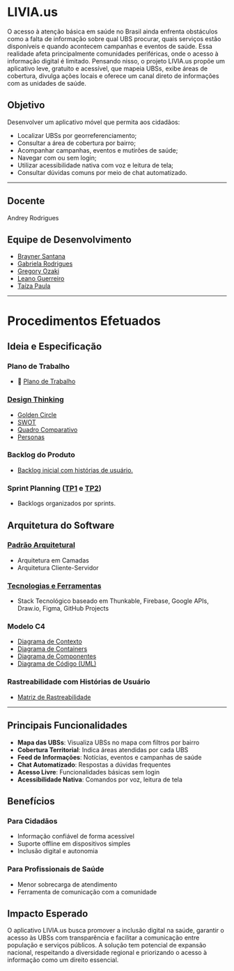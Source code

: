 # LIVIA.us

O acesso à atenção básica em saúde no Brasil ainda enfrenta obstáculos como a falta de informação sobre qual UBS procurar, quais serviços estão disponíveis e quando acontecem campanhas e eventos de saúde. Essa realidade afeta principalmente comunidades periféricas, onde o acesso à informação digital é limitado. Pensando nisso, o projeto LIVIA.us propõe um aplicativo leve, gratuito e acessível, que mapeia UBSs, exibe áreas de cobertura, divulga ações locais e oferece um canal direto de informações com as unidades de saúde.

## Objetivo

Desenvolver um aplicativo móvel que permita aos cidadãos:
- Localizar UBSs por georreferenciamento;
- Consultar a área de cobertura por bairro;
- Acompanhar campanhas, eventos e mutirões de saúde;
- Navegar com ou sem login;
- Utilizar acessibilidade nativa com voz e leitura de tela;
- Consultar dúvidas comuns por meio de chat automatizado.

---

## Docente
Andrey Rodrigues

## Equipe de Desenvolvimento

- [Brayner Santana](https://github.com/braynersant)
- [Gabriela Rodrigues](https://github.com/Grc31)
- [Gregory Ozaki](https://github.com/gregoryozaki)
- [Leano Guerreiro](https://github.com/leanoguerreiro)
- [Taíza Paula](https://github.com/taizaoliveira)  

---

# Procedimentos Efetuados

## Ideia e Especificação

### Plano de Trabalho
- :page_facing_up: [Plano de Trabalho](https://github.com/taizaoliveira/Projeto-Engenharia-A/blob/main/SPRINT%201/1%20-%20Plano%20de%20Trabalho/Plano_de_Trabalho.md)

### [Design Thinking](https://github.com/taizaoliveira/Projeto-Engenharia-A/tree/main/SPRINT%201/2%20-%20Design%20Thinking)
- [Golden Circle](https://github.com/taizaoliveira/Projeto-Engenharia-A/blob/main/SPRINT%201/2%20-%20Design%20Thinking/FASE%20I%20-%20INSPIRA%C3%87%C3%83O/1.%20Enquadramento%20do%20Problema%20-%20Golden%20Circle.md)
- [SWOT](https://github.com/taizaoliveira/Projeto-Engenharia-A/blob/main/SPRINT%201/2%20-%20Design%20Thinking/FASE%20I%20-%20INSPIRA%C3%87%C3%83O/2.%20Explora%C3%A7%C3%A3o%20do%20Mercado.md)
- [Quadro Comparativo](https://github.com/taizaoliveira/Projeto-Engenharia-A/blob/main/SPRINT%201/2%20-%20Design%20Thinking/FASE%20I%20-%20INSPIRA%C3%87%C3%83O/2.%20Explora%C3%A7%C3%A3o%20do%20Mercado.md)
- [Personas](https://github.com/taizaoliveira/Projeto-Engenharia-A/blob/main/SPRINT%201/2%20-%20Design%20Thinking/FASE%20I%20-%20INSPIRA%C3%87%C3%83O/3.%20Conhecendo%20o%20usu%C3%A1rio%20-%20Persona.md)

### Backlog do Produto
- [Backlog inicial com histórias de usuário.](https://github.com/users/taizaoliveira/projects/2/views/1)

### Sprint Planning ([TP1](https://github.com/users/taizaoliveira/projects/5/views/1) e [TP2](https://github.com/users/taizaoliveira/projects/8/views/1))
- Backlogs organizados por sprints.

## Arquitetura do Software

### [Padrão Arquitetural](https://github.com/taizaoliveira/Projeto-Engenharia-A/blob/main/SPRINT%202/Arquitetura%20do%20Software/1%20-%20Padr%C3%A3o%20Arquitetural/Padrao_Arquitetural.md)
- Arquitetura em Camadas
- Arquitetura Cliente-Servidor

### [Tecnologias e Ferramentas](https://github.com/taizaoliveira/Projeto-Engenharia-A/blob/main/SPRINT%202/Arquitetura%20do%20Software/2%20-%20Tecnologias%20e%20Ferramentas/Tecnologias_e_Ferramentas.md)
- Stack Tecnológico baseado em Thunkable, Firebase, Google APIs, Draw.io, Figma, GitHub Projects

### Modelo C4
- [Diagrama de Contexto](https://github.com/taizaoliveira/Projeto-Engenharia-A/blob/main/SPRINT%202/Arquitetura%20do%20Software/3%20-%20Arquitetura%20Modelo%20C4/1_Diagrama_de_Contexto.md)
- [Diagrama de Containers](https://github.com/taizaoliveira/Projeto-Engenharia-A/blob/main/SPRINT%202/Arquitetura%20do%20Software/3%20-%20Arquitetura%20Modelo%20C4/2_Diagrama_de_Containers.md)
- [Diagrama de Componentes](https://github.com/taizaoliveira/Projeto-Engenharia-A/blob/main/SPRINT%202/Arquitetura%20do%20Software/3%20-%20Arquitetura%20Modelo%20C4/3_Diagrama_de_Componentes.md)
- [Diagrama de Código (UML)](https://github.com/taizaoliveira/Projeto-Engenharia-A/blob/main/SPRINT%202/Arquitetura%20do%20Software/3%20-%20Arquitetura%20Modelo%20C4/4_Diagrama_de_C%C3%B3digo.md)

### Rastreabilidade com Histórias de Usuário
- [Matriz de Rastreabilidade](https://github.com/taizaoliveira/Projeto-Engenharia-A/blob/main/SPRINT%202/Arquitetura%20do%20Software/4%20-%20Rastreabilidade%20Com%20Hist%C3%B3rias%20do%20Usu%C3%A1rio/Rastreabilidade_Historia_Usuario.md)

---

## Principais Funcionalidades

- **Mapa das UBSs**: Visualiza UBSs no mapa com filtros por bairro
- **Cobertura Territorial**: Indica áreas atendidas por cada UBS
- **Feed de Informações**: Notícias, eventos e campanhas de saúde
- **Chat Automatizado**: Respostas a dúvidas frequentes
- **Acesso Livre**: Funcionalidades básicas sem login
- **Acessibilidade Nativa**: Comandos por voz, leitura de tela

## Benefícios

### Para Cidadãos
- Informação confiável de forma acessível
- Suporte offline em dispositivos simples
- Inclusão digital e autonomia

### Para Profissionais de Saúde
- Menor sobrecarga de atendimento
- Ferramenta de comunicação com a comunidade

## Impacto Esperado

O aplicativo LIVIA.us busca promover a inclusão digital na saúde, garantir o acesso às UBSs com transparência e facilitar a comunicação entre população e serviços públicos. A solução tem potencial de expansão nacional, respeitando a diversidade regional e priorizando o acesso à informação como um direito essencial.

